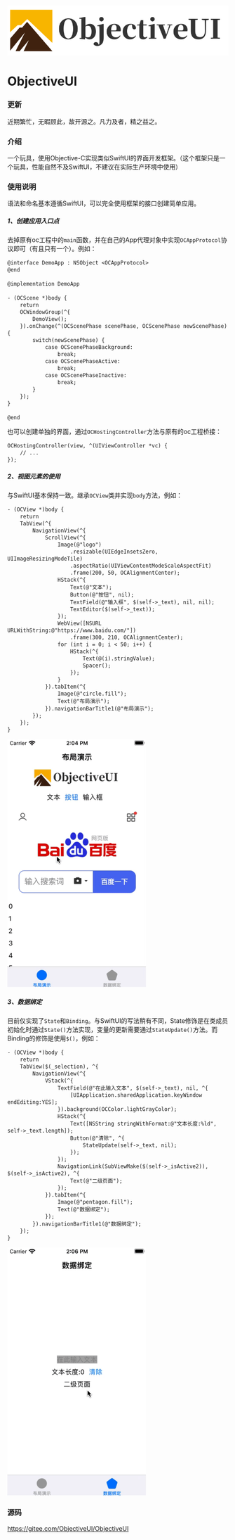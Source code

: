 ![logo](logo@3x.png)

# ObjectiveUI

### 更新
近期繁忙，无暇顾此，故开源之。凡力及者，精之益之。

### 介绍
一个玩具，使用Objective-C实现类似SwiftUI的界面开发框架。（这个框架只是一个玩具，性能自然不及SwiftUI，不建议在实际生产环境中使用）

### 使用说明
语法和命名基本遵循SwiftUI，可以完全使用框架的接口创建简单应用。

##### 1、创建应用入口点
去掉原有oc工程中的`main`函数，并在自己的App代理对象中实现`OCAppProtocol`协议即可（有且只有一个）。例如：

```
@interface DemoApp : NSObject <OCAppProtocol>
@end

@implementation DemoApp

- (OCScene *)body {
    return
    OCWindowGroup(^{
        DemoView();
    }).onChange(^(OCScenePhase scenePhase, OCScenePhase newScenePhase) {
        switch(newScenePhase) {
            case OCScenePhaseBackground:
                break;
            case OCScenePhaseActive:
                break;
            case OCScenePhaseInactive:
                break;
        }
    });
}

@end
```
也可以创建单独的界面，通过`OCHostingController`方法与原有的oc工程桥接：

```
OCHostingController(view, ^(UIViewController *vc) {
    // ...
});
```

##### 2、视图元素的使用
与SwiftUI基本保持一致。继承`OCView`类并实现`body`方法，例如：

```
- (OCView *)body {
    return
    TabView(^{
        NavigationView(^{
            ScrollView(^{
                Image(@"logo")
                    .resizable(UIEdgeInsetsZero, UIImageResizingModeTile)
                    .aspectRatio(UIViewContentModeScaleAspectFit)
                    .frame(200, 50, OCAlignmentCenter);
                HStack(^{
                    Text(@"文本");
                    Button(@"按钮", nil);
                    TextField(@"输入框", $(self->_text), nil, nil);
                    TextEditor($(self->_text));
                });
                WebView([NSURL URLWithString:@"https://www.baidu.com/"])
                    .frame(300, 210, OCAlignmentCenter);
                for (int i = 0; i < 50; i++) {
                    HStack(^{
                        Text(@(i).stringValue);
                        Spacer();
                    });
                }
            }).tabItem(^{
                Image(@"circle.fill");
                Text(@"布局演示");
            }).navigationBarTitle1(@"布局演示");
        });
    });
}
```
![演示1](1.gif)

##### 3、数据绑定
目前仅实现了`State`和`Binding`。与SwiftUI的写法稍有不同，State修饰是在类成员初始化时通过`State()`方法实现，变量的更新需要通过`StateUpdate()`方法。而Binding的修饰是使用`$()`，例如：

```
- (OCView *)body {
    return
    TabView($(_selection), ^{
        NavigationView(^{
            VStack(^{
                TextField(@"在此输入文本", $(self->_text), nil, ^{
                    [UIApplication.sharedApplication.keyWindow endEditing:YES];
                }).background(OCColor.lightGrayColor);
                HStack(^{
                    Text([NSString stringWithFormat:@"文本长度:%ld", self->_text.length]);
                    Button(@"清除", ^{
                        StateUpdate(self->_text, nil);
                    });
                });
                NavigationLink(SubViewMake($(self->_isActive2)), $(self->_isActive2), ^{
                    Text(@"二级页面");
                });
            }).tabItem(^{
                Image(@"pentagon.fill");
                Text(@"数据绑定");
            });
        }).navigationBarTitle1(@"数据绑定");
    });
}
```
![演示2](2.gif)


### 源码
https://gitee.com/ObjectiveUI/ObjectiveUI

